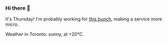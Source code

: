 ### Hi there :wave:

It's Thursday! I'm probably working for [this bunch](https://github.com/kohofinancial), making a service more micro.

Weather in Toronto: sunny, at +20°C.
